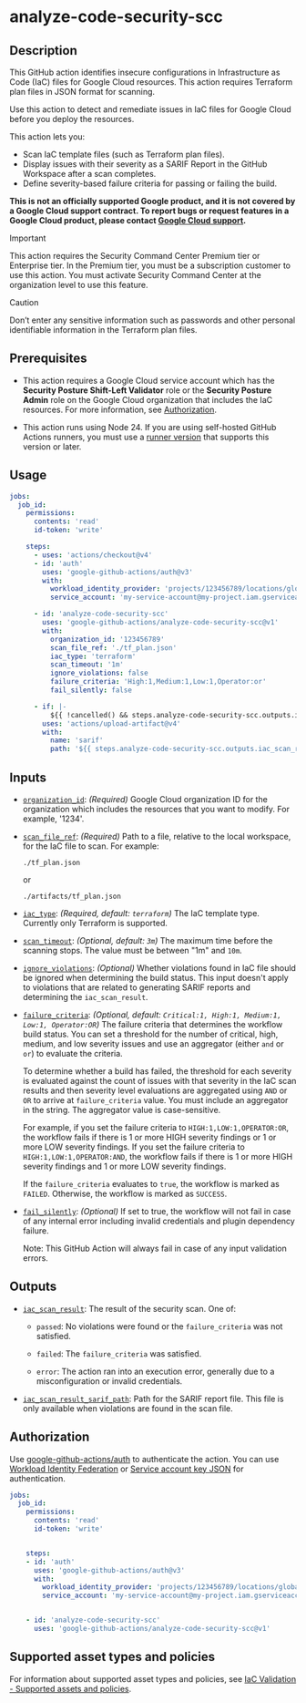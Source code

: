 # analyze-code-security-scc


## Description


This GitHub action identifies insecure configurations in Infrastructure as Code (IaC) files for Google Cloud resources. This action requires Terraform plan files in JSON format for scanning.


Use this action to detect and remediate issues in IaC files for Google Cloud before you deploy the resources.


This action lets you:
- Scan IaC template files (such as Terraform plan files).
- Display issues with their severity as a SARIF Report in the GitHub Workspace after a scan completes.
- Define severity-based failure criteria for passing or failing the build.

**This is not an officially supported Google product, and it is not covered by a
Google Cloud support contract. To report bugs or request features in a Google
Cloud product, please contact [Google Cloud
support](https://cloud.google.com/support).**

> [!IMPORTANT]
> This action requires the Security Command Center Premium tier or Enterprise
> tier. In the Premium tier, you must be a subscription customer to use this
> action. You must activate Security Command Center at the organization level to
> use this feature.

> [!CAUTION]
> Don’t enter any sensitive information such as passwords and other personal identifiable information in the Terraform plan files.

## Prerequisites


* This action requires a Google Cloud service account which has the **Security Posture Shift-Left Validator** role or the **Security Posture Admin** role on the Google Cloud organization that includes the IaC resources. For more information, see [Authorization](#authorization).


* This action runs using Node 24. If you are using self-hosted GitHub Actions
  runners, you must use a [runner
  version](https://github.com/actions/virtual-environments) that supports this
  version or later.


## Usage


```yaml
jobs:
  job_id:
    permissions:
      contents: 'read'
      id-token: 'write'

    steps:
      - uses: 'actions/checkout@v4'
      - id: 'auth'
        uses: 'google-github-actions/auth@v3'
        with:
          workload_identity_provider: 'projects/123456789/locations/global/workloadIdentityPools/my-pool/providers/my-provider'
          service_account: 'my-service-account@my-project.iam.gserviceaccount.com'

      - id: 'analyze-code-security-scc'
        uses: 'google-github-actions/analyze-code-security-scc@v1'
        with:
          organization_id: '123456789'
          scan_file_ref: './tf_plan.json'
          iac_type: 'terraform'
          scan_timeout: '1m'
          ignore_violations: false
          failure_criteria: 'High:1,Medium:1,Low:1,Operator:or'
          fail_silently: false

      - if: |-
          ${{ !cancelled() && steps.analyze-code-security-scc.outputs.iac_scan_result_sarif_path != '' }}
        uses: 'actions/upload-artifact@v4'
        with:
          name: 'sarif'
          path: '${{ steps.analyze-code-security-scc.outputs.iac_scan_result_sarif_path }}'
```




## Inputs

<!-- BEGIN_AUTOGEN_INPUTS -->

-   <a name="__input_organization_id"></a><a href="#user-content-__input_organization_id"><code>organization_id</code></a>: _(Required)_ Google Cloud organization ID for the organization which includes the
    resources that you want to modify. For example, '1234'.

-   <a name="__input_scan_file_ref"></a><a href="#user-content-__input_scan_file_ref"><code>scan_file_ref</code></a>: _(Required)_ Path to a file, relative to the local workspace, for the IaC file to scan.
    For example:

        ./tf_plan.json

    or

        ./artifacts/tf_plan.json

-   <a name="__input_iac_type"></a><a href="#user-content-__input_iac_type"><code>iac_type</code></a>: _(Required, default: `terraform`)_ The IaC template type. Currently only Terraform is supported.

-   <a name="__input_scan_timeout"></a><a href="#user-content-__input_scan_timeout"><code>scan_timeout</code></a>: _(Optional, default: `3m`)_ The maximum time before the scanning stops. The value must be between "1m"
    and `10m`.

-   <a name="__input_ignore_violations"></a><a href="#user-content-__input_ignore_violations"><code>ignore_violations</code></a>: _(Optional)_ Whether violations found in IaC file should be ignored when determining
    the build status. This input doesn't apply to violations that are related
    to generating SARIF reports and determining the `iac_scan_result`.

-   <a name="__input_failure_criteria"></a><a href="#user-content-__input_failure_criteria"><code>failure_criteria</code></a>: _(Optional, default: `Critical:1, High:1, Medium:1, Low:1, Operator:OR`)_ The failure criteria that determines the workflow build status. You can
    set a threshold for the number of critical, high, medium, and low severity
    issues and use an aggregator (either `and` or `or`) to evaluate the
    criteria.

    To determine whether a build has failed, the threshold for each severity
    is evaluated against the count of issues with that severity in the IaC
    scan results and then severity level evaluations are aggregated using
    `AND` or `OR` to arrive at `failure_criteria` value. You must include an
    aggregator in the string. The aggregator value is case-sensitive.

    For example, if you set the failure criteria to `HIGH:1,LOW:1,OPERATOR:OR`,
    the workflow fails if there is 1 or more HIGH severity findings or 1 or
    more LOW severity findings. If you set the failure criteria to
    `HIGH:1,LOW:1,OPERATOR:AND`, the workflow fails if there is 1 or more HIGH
    severity findings and 1 or more LOW severity findings.

    If the `failure_criteria` evaluates to `true`, the workflow is marked as
    `FAILED`. Otherwise, the workflow is marked as `SUCCESS`.

-   <a name="__input_fail_silently"></a><a href="#user-content-__input_fail_silently"><code>fail_silently</code></a>: _(Optional)_ If set to true, the workflow will not fail in case of any internal error
    including invalid credentials and plugin dependency failure.

    Note: This GitHub Action will always fail in case of any input validation
    errors.


<!-- END_AUTOGEN_INPUTS -->


## Outputs

<!-- BEGIN_AUTOGEN_OUTPUTS -->

-   <a name="__output_iac_scan_result"></a><a href="#user-content-__output_iac_scan_result"><code>iac_scan_result</code></a>: The result of the security scan. One of:

    - `passed`: No violations were found or the `failure_criteria` was not
    satisfied.

    - `failed`: The `failure_criteria` was satisfied.

    - `error`: The action ran into an execution error, generally due to a
    misconfiguration or invalid credentials.

-   <a name="__output_iac_scan_result_sarif_path"></a><a href="#user-content-__output_iac_scan_result_sarif_path"><code>iac_scan_result_sarif_path</code></a>: Path for the SARIF report file. This file is only available when
    violations are found in the scan file.


<!-- END_AUTOGEN_OUTPUTS -->

## Authorization


Use [google-github-actions/auth](https://github.com/google-github-actions/auth)
to authenticate the action. You can use [Workload Identity Federation][wif] or
[Service account key JSON][sa] for authentication.


```yaml
jobs:
  job_id:
    permissions:
      contents: 'read'
      id-token: 'write'


    steps:
    - id: 'auth'
      uses: 'google-github-actions/auth@v3'
      with:
        workload_identity_provider: 'projects/123456789/locations/global/workloadIdentityPools/my-pool/providers/my-provider'
        service_account: 'my-service-account@my-project.iam.gserviceaccount.com'


    - id: 'analyze-code-security-scc'
      uses: 'google-github-actions/analyze-code-security-scc@v1'
```


## Supported asset types and policies


For information about supported asset types and policies, see [IaC Validation - Supported assets and policies](https://www.gstatic.com/cloud_security_posture/iac_validation_supported_assets_and_policies.pdf).


[sa]: https://cloud.google.com/iam/docs/creating-managing-service-accounts
[wif]: https://cloud.google.com/iam/docs/workload-identity-federation
